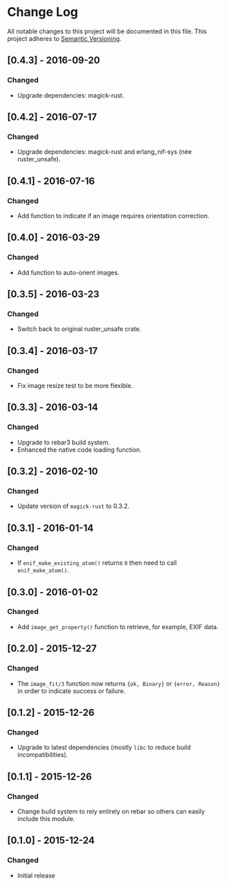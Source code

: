 # Change Log

All notable changes to this project will be documented in this file.
This project adheres to [Semantic Versioning](http://semver.org/).

## [0.4.3] - 2016-09-20
### Changed
- Upgrade dependencies: magick-rust.

## [0.4.2] - 2016-07-17
### Changed
- Upgrade dependencies: magick-rust and erlang_nif-sys (née ruster_unsafe).

## [0.4.1] - 2016-07-16
### Changed
- Add function to indicate if an image requires orientation correction.

## [0.4.0] - 2016-03-29
### Changed
- Add function to auto-orient images.

## [0.3.5] - 2016-03-23
### Changed
- Switch back to original ruster_unsafe crate.

## [0.3.4] - 2016-03-17
### Changed
- Fix image resize test to be more flexible.

## [0.3.3] - 2016-03-14
### Changed
- Upgrade to rebar3 build system.
- Enhanced the native code loading function.

## [0.3.2] - 2016-02-10
### Changed
- Update version of `magick-rust` to 0.3.2.

## [0.3.1] - 2016-01-14
### Changed
- If `enif_make_existing_atom()` returns `0` then need to call `enif_make_atom()`.

## [0.3.0] - 2016-01-02
### Changed
- Add `image_get_property()` function to retrieve, for example, EXIF data.

## [0.2.0] - 2015-12-27
### Changed
- The `image_fit/3` function now returns `{ok, Binary}` or `{error, Reason}` in order
  to indicate success or failure.

## [0.1.2] - 2015-12-26
### Changed
- Upgrade to latest dependencies (mostly `libc` to reduce build incompatibilities).

## [0.1.1] - 2015-12-26
### Changed
- Change build system to rely entirely on rebar so others can easily include this module.

## [0.1.0] - 2015-12-24
### Changed
- Initial release
